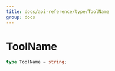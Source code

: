 ```yaml
---
title: docs/api-reference/type/ToolName
group: docs
---
```


# ToolName

```ts
type ToolName = string;
```


